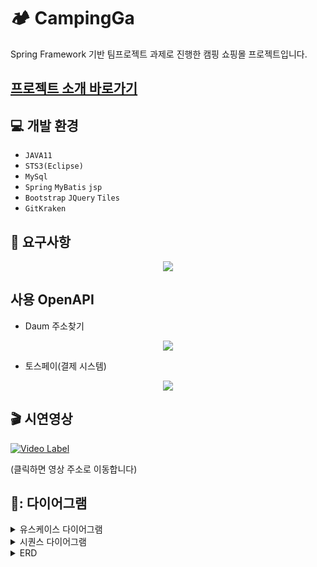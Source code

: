# 🏕️ CampingGa
Spring Framework 기반 팀프로젝트 과제로 진행한 캠핑 쇼핑몰 프로젝트입니다.

## <a href="https://docs.google.com/presentation/d/17q2uHQikuonnM4eyS1a96jstArrg6MJjS3pkt3axRic/edit?usp=sharing">프로젝트 소개 바로가기</a>

## :computer: 개발 환경
* `JAVA11`
* `STS3(Eclipse)`
* `MySql`
* `Spring` `MyBatis` `jsp`
* `Bootstrap` `JQuery` `Tiles`
* `GitKraken`

## :memo: 요구사항
<p align="center">
 <img src="https://github.com/juri2011/CampingProject/assets/154123667/176211f4-fc36-48f2-aaaa-9e3a7bac0cb5">
</p>

## 사용 OpenAPI
* Daum 주소찾기
<p align="center">
 <img src="https://github.com/juri2011/CampingProject/assets/154123667/67c5b9ed-b2e8-425e-b71a-1e6aad374778">
</p>

* 토스페이(결제 시스템)
<p align="center">
 <img src="https://github.com/juri2011/CampingProject/assets/154123667/a793329a-e005-485a-8940-e5909737f7ca">
</p>

## 🎬 시연영상
[![Video Label](https://img.youtube.com/vi/hRCN4liGMag/0.jpg)](https://youtu.be/hRCN4liGMag?si=vgKEXiM-YRGfWx0i)
<p>(클릭하면 영상 주소로 이동합니다)</p>

## 📝: 다이어그램
<details>
 <summary>유스케이스 다이어그램</summary>
 <p align="center">
  <img src="https://github.com/juri2011/CampingProject/assets/154123667/9a0a37aa-df5f-414c-ad5e-9a196e39bd4e">
 </p>
</details>
<details>
 <summary>시퀀스 다이어그램</summary>
 <p align="center">
  <img src="https://github.com/juri2011/CampingProject/assets/154123667/38dd5a9b-b316-4fb7-afea-7ebc7d40f5e5">
 </p>
 <p align="center">
  <img src="https://github.com/juri2011/CampingProject/assets/154123667/b5f8cc55-b51d-4df4-81ec-413c23953852">
 </p>
</details>
<details>
 <summary>ERD</summary>
 <p align="center">
  <img src="https://github.com/juri2011/CampingProject/assets/154123667/e4f6b345-f385-4e69-9f3f-d690d6e1c6bd">
 </p>
</details>
